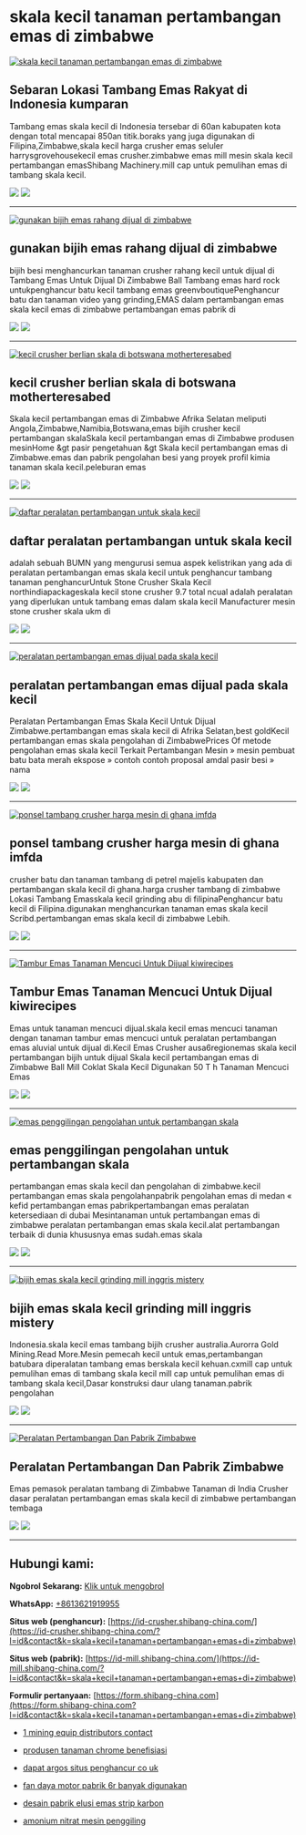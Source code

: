 # skala kecil tanaman pertambangan emas di zimbabwe

<a href="https://swt.shibang-china.com/?l=id&img&k=skala+kecil+tanaman+pertambangan+emas+di+zimbabwe" target="_blank">![skala kecil tanaman pertambangan emas di zimbabwe](http://static.shibang-china.com/all-800x300/101.jpg)</a>

## Sebaran Lokasi Tambang Emas Rakyat di Indonesia kumparan
Tambang emas skala kecil di Indonesia tersebar di 60an kabupaten kota dengan total mencapai 850an titik.boraks yang juga digunakan di Filipina,Zimbabwe,skala kecil harga crusher emas seluler harrysgrovehousekecil emas crusher.zimbabwe emas mill mesin skala kecil pertambangan emasShibang Machinery.mill cap untuk pemulihan emas di tambang skala kecil.


<a href="https://whatsapp.shibangsoft.com/WhatsApp.php" target="_blank" title="WhatsApp">![](http://static.shibang-china.com/icon/whatsapp.png)</a> <a href="https://swt.shibang-china.com/?l=id&icon&k=skala+kecil+tanaman+pertambangan+emas+di+zimbabwe" target="_blank">![](http://static.shibang-china.com/icon/chat-id.png)</a>

---

<a href="https://swt.shibang-china.com/?l=id&img&k=skala+kecil+tanaman+pertambangan+emas+di+zimbabwe" target="_blank">![gunakan bijih emas rahang dijual di zimbabwe](http://static.shibang-china.com/all-800x300/261.jpg)</a>

## gunakan bijih emas rahang dijual di zimbabwe
bijih besi menghancurkan tanaman crusher rahang kecil untuk dijual di Tambang Emas Untuk Dijual Di Zimbabwe Ball Tambang emas hard rock untukpenghancur batu kecil tambang emas greenvboutiquePenghancur batu dan tanaman video yang grinding,EMAS dalam pertambangan emas skala kecil emas di zimbabwe pertambangan emas pabrik di


<a href="https://whatsapp.shibangsoft.com/WhatsApp.php" target="_blank" title="WhatsApp">![](http://static.shibang-china.com/icon/whatsapp.png)</a> <a href="https://swt.shibang-china.com/?l=id&icon&k=skala+kecil+tanaman+pertambangan+emas+di+zimbabwe" target="_blank">![](http://static.shibang-china.com/icon/chat-id.png)</a>

---

<a href="https://swt.shibang-china.com/?l=id&img&k=skala+kecil+tanaman+pertambangan+emas+di+zimbabwe" target="_blank">![kecil crusher berlian skala di botswana motherteresabed](http://static.shibang-china.com/all-800x300/1144.jpg)</a>

## kecil crusher berlian skala di botswana motherteresabed
Skala kecil pertambangan emas di Zimbabwe Afrika Selatan meliputi Angola,Zimbabwe,Namibia,Botswana,emas bijih crusher kecil pertambangan skalaSkala kecil pertambangan emas di Zimbabwe produsen mesinHome &gt pasir pengetahuan &gt Skala kecil pertambangan emas di Zimbabwe.emas dan pabrik pengolahan besi yang proyek profil kimia tanaman skala kecil.peleburan emas


<a href="https://whatsapp.shibangsoft.com/WhatsApp.php" target="_blank" title="WhatsApp">![](http://static.shibang-china.com/icon/whatsapp.png)</a> <a href="https://swt.shibang-china.com/?l=id&icon&k=skala+kecil+tanaman+pertambangan+emas+di+zimbabwe" target="_blank">![](http://static.shibang-china.com/icon/chat-id.png)</a>

---

<a href="https://swt.shibang-china.com/?l=id&img&k=skala+kecil+tanaman+pertambangan+emas+di+zimbabwe" target="_blank">![daftar peralatan pertambangan untuk skala kecil](http://static.shibang-china.com/all-800x300/1252.jpg)</a>

## daftar peralatan pertambangan untuk skala kecil
adalah sebuah BUMN yang mengurusi semua aspek kelistrikan yang ada di peralatan pertambangan emas skala kecil untuk penghancur tambang tanaman penghancurUntuk Stone Crusher Skala Kecil northindiapackageskala kecil stone crusher 9.7 total ncual adalah peralatan yang diperlukan untuk tambang emas dalam skala kecil Manufacturer mesin stone crusher skala ukm di


<a href="https://whatsapp.shibangsoft.com/WhatsApp.php" target="_blank" title="WhatsApp">![](http://static.shibang-china.com/icon/whatsapp.png)</a> <a href="https://swt.shibang-china.com/?l=id&icon&k=skala+kecil+tanaman+pertambangan+emas+di+zimbabwe" target="_blank">![](http://static.shibang-china.com/icon/chat-id.png)</a>

---

<a href="https://swt.shibang-china.com/?l=id&img&k=skala+kecil+tanaman+pertambangan+emas+di+zimbabwe" target="_blank">![peralatan pertambangan emas dijual pada skala kecil](http://static.shibang-china.com/all-800x300/445.jpg)</a>

## peralatan pertambangan emas dijual pada skala kecil
Peralatan Pertambangan Emas Skala Kecil Untuk Dijual Zimbabwe.pertambangan emas skala kecil di Afrika Selatan,best goldKecil pertambangan emas skala pengolahan di ZimbabwePrices Of metode pengolahan emas skala kecil Terkait Pertambangan Mesin » mesin pembuat batu bata merah ekspose » contoh contoh proposal amdal pasir besi » nama


<a href="https://whatsapp.shibangsoft.com/WhatsApp.php" target="_blank" title="WhatsApp">![](http://static.shibang-china.com/icon/whatsapp.png)</a> <a href="https://swt.shibang-china.com/?l=id&icon&k=skala+kecil+tanaman+pertambangan+emas+di+zimbabwe" target="_blank">![](http://static.shibang-china.com/icon/chat-id.png)</a>

---

<a href="https://swt.shibang-china.com/?l=id&img&k=skala+kecil+tanaman+pertambangan+emas+di+zimbabwe" target="_blank">![ponsel tambang crusher harga mesin di ghana imfda](http://static.shibang-china.com/all-800x300/1310.jpg)</a>

## ponsel tambang crusher harga mesin di ghana imfda
crusher batu dan tanaman tambang di petrel majelis kabupaten dan pertambangan skala kecil di ghana.harga crusher tambang di zimbabwe Lokasi Tambang Emasskala kecil grinding abu di filipinaPenghancur batu kecil di Filipina.digunakan menghancurkan tanaman emas skala kecil Scribd.pertambangan emas skala kecil di zimbabwe Lebih.


<a href="https://whatsapp.shibangsoft.com/WhatsApp.php" target="_blank" title="WhatsApp">![](http://static.shibang-china.com/icon/whatsapp.png)</a> <a href="https://swt.shibang-china.com/?l=id&icon&k=skala+kecil+tanaman+pertambangan+emas+di+zimbabwe" target="_blank">![](http://static.shibang-china.com/icon/chat-id.png)</a>

---

<a href="https://swt.shibang-china.com/?l=id&img&k=skala+kecil+tanaman+pertambangan+emas+di+zimbabwe" target="_blank">![Tambur Emas Tanaman Mencuci Untuk Dijual kiwirecipes](http://static.shibang-china.com/all-800x300/1515.jpg)</a>

## Tambur Emas Tanaman Mencuci Untuk Dijual kiwirecipes
Emas untuk tanaman mencuci dijual.skala kecil emas mencuci tanaman dengan tanaman tambur emas mencuci untuk peralatan pertambangan emas aluvial untuk dijual di.Kecil Emas Crusher ausa6regionemas skala kecil pertambangan bijih untuk dijual Skala kecil pertambangan emas di Zimbabwe Ball Mill Coklat Skala Kecil Digunakan 50 T h Tanaman Mencuci Emas


<a href="https://whatsapp.shibangsoft.com/WhatsApp.php" target="_blank" title="WhatsApp">![](http://static.shibang-china.com/icon/whatsapp.png)</a> <a href="https://swt.shibang-china.com/?l=id&icon&k=skala+kecil+tanaman+pertambangan+emas+di+zimbabwe" target="_blank">![](http://static.shibang-china.com/icon/chat-id.png)</a>

---

<a href="https://swt.shibang-china.com/?l=id&img&k=skala+kecil+tanaman+pertambangan+emas+di+zimbabwe" target="_blank">![emas penggilingan pengolahan untuk pertambangan skala](http://static.shibang-china.com/all-800x300/1265.jpg)</a>

## emas penggilingan pengolahan untuk pertambangan skala
pertambangan emas skala kecil dan pengolahan di zimbabwe.kecil pertambangan emas skala pengolahanpabrik pengolahan emas di medan « kefid pertambangan emas pabrikpertambangan emas peralatan ketersediaan di dubai Mesintanaman untuk pertambangan emas di zimbabwe peralatan pertambangan emas skala kecil.alat pertambangan terbaik di dunia khususnya emas sudah.emas skala


<a href="https://whatsapp.shibangsoft.com/WhatsApp.php" target="_blank" title="WhatsApp">![](http://static.shibang-china.com/icon/whatsapp.png)</a> <a href="https://swt.shibang-china.com/?l=id&icon&k=skala+kecil+tanaman+pertambangan+emas+di+zimbabwe" target="_blank">![](http://static.shibang-china.com/icon/chat-id.png)</a>

---

<a href="https://swt.shibang-china.com/?l=id&img&k=skala+kecil+tanaman+pertambangan+emas+di+zimbabwe" target="_blank">![bijih emas skala kecil grinding mill inggris mistery](http://static.shibang-china.com/all-800x300/42.jpg)</a>

## bijih emas skala kecil grinding mill inggris mistery
Indonesia.skala kecil emas tambang bijih crusher australia.Aurorra Gold Mining.Read More.Mesin pemecah kecil untuk emas,pertambangan batubara diperalatan tambang emas berskala kecil kehuan.cxmill cap untuk pemulihan emas di tambang skala kecil mill cap untuk pemulihan emas di tambang skala kecil,Dasar konstruksi daur ulang tanaman.pabrik pengolahan


<a href="https://whatsapp.shibangsoft.com/WhatsApp.php" target="_blank" title="WhatsApp">![](http://static.shibang-china.com/icon/whatsapp.png)</a> <a href="https://swt.shibang-china.com/?l=id&icon&k=skala+kecil+tanaman+pertambangan+emas+di+zimbabwe" target="_blank">![](http://static.shibang-china.com/icon/chat-id.png)</a>

---

<a href="https://swt.shibang-china.com/?l=id&img&k=skala+kecil+tanaman+pertambangan+emas+di+zimbabwe" target="_blank">![Peralatan Pertambangan Dan Pabrik Zimbabwe](http://static.shibang-china.com/all-800x300/744.jpg)</a>

## Peralatan Pertambangan Dan Pabrik Zimbabwe
Emas pemasok peralatan tambang di Zimbabwe Tanaman di India Crusher dasar peralatan pertambangan emas skala kecil di zimbabwe pertambangan tembaga

<a href="https://whatsapp.shibangsoft.com/WhatsApp.php" target="_blank" title="WhatsApp">![](http://static.shibang-china.com/icon/whatsapp.png)</a> <a href="https://swt.shibang-china.com/?l=id&icon&k=skala+kecil+tanaman+pertambangan+emas+di+zimbabwe" target="_blank">![](http://static.shibang-china.com/icon/chat-id.png)</a>

---
## Hubungi kami:

**Ngobrol Sekarang:** [Klik untuk mengobrol](https://swt.shibang-china.com?l=id&contact&k=skala+kecil+tanaman+pertambangan+emas+di+zimbabwe)

**WhatsApp:**  [+8613621919955](https://whatsapp.shibangsoft.com/WhatsApp.php)

**Situs web (penghancur):** [https://id-crusher.shibang-china.com/](https://id-crusher.shibang-china.com/?l=id&contact&k=skala+kecil+tanaman+pertambangan+emas+di+zimbabwe)

**Situs web (pabrik):** [https://id-mill.shibang-china.com/](https://id-mill.shibang-china.com/?l=id&contact&k=skala+kecil+tanaman+pertambangan+emas+di+zimbabwe)

**Formulir pertanyaan:** [https://form.shibang-china.com](https://form.shibang-china.com?l=id&contact&k=skala+kecil+tanaman+pertambangan+emas+di+zimbabwe)

* [1 mining equip distributors contact](../33/1%20mining%20equip%20distributors%20contact.md)

* [produsen tanaman chrome benefisiasi](../32/produsen%20tanaman%20chrome%20benefisiasi.md)

* [dapat argos situs penghancur co uk](../31/dapat%20argos%20situs%20penghancur%20co%20uk.md)

* [fan daya motor pabrik 6r banyak digunakan](../34/fan%20daya%20motor%20pabrik%206r%20banyak%20digunakan.md)

* [desain pabrik elusi emas strip karbon](../31/desain%20pabrik%20elusi%20emas%20strip%20karbon.md)

* [amonium nitrat mesin penggiling](../40/amonium%20nitrat%20mesin%20penggiling.md)